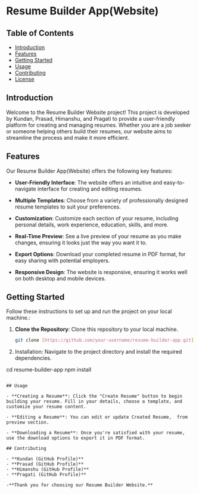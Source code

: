 # Resume Builder App(Website)

## Table of Contents

- [Introduction](#introduction)
- [Features](#features)
- [Getting Started](#getting-started)
- [Usage](#usage)
- [Contributing](#contributing)
- [License](#Creative)

## Introduction

Welcome to the Resume Builder Website project! This project is developed by Kundan, Prasad, Himanshu, and Pragati to provide a user-friendly platform for creating and managing resumes. Whether you are a job seeker or someone helping others build their resumes, our website aims to streamline the process and make it more efficient.

## Features

Our Resume Builder App(Website) offers the following key features:

- **User-Friendly Interface**: The website offers an intuitive and easy-to-navigate interface for creating and editing resumes.

- **Multiple Templates**: Choose from a variety of professionally designed resume templates to suit your preferences.

- **Customization**: Customize each section of your resume, including personal details, work experience, education, skills, and more.

- **Real-Time Preview**: See a live preview of your resume as you make changes, ensuring it looks just the way you want it to.
  
- **Export Options**: Download your completed resume in PDF format, for easy sharing with potential employers.

- **Responsive Design**: The website is responsive, ensuring it works well on both desktop and mobile devices.

## Getting Started

Follow these instructions to set up and run the project on your local machine.:

1. **Clone the Repository**: Clone this repository to your local machine.

   ```bash
   git clone [https://github.com/your-username/resume-builder-app.git](https://github.com/himanshusinghsamant/react-resume-builder-project.git)

   ```

1. Installation: Navigate to the project directory and install the required dependencies.

cd resume-builder-app
npm install

```

## Usage

- **Creating a Resume**: Click the "Create Resume" button to begin building your resume. Fill in your details, choose a template, and customize your resume content.

- **Editing a Resume**: You can edit or update Created Resume,  from preview section.

- **Downloading a Resume**: Once you're satisfied with your resume, use the download options to export it in PDF format.

## Contributing

- **Kundan (GitHub Profile)**
- **Prasad (GitHub Profile)**
- **Himanshu (GitHub Profile)**
- **Pragati (GitHub Profile)**

-**Thank you for choosing our Resume Builder Website.** 
